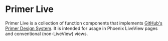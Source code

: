 # Primer Live

Primer Live is a collection of function components that implements [GitHub's Primer Design System](https://primer.style/). It is intended for usage in Phoenix LiveView pages and conventional (non-LiveView) views.
